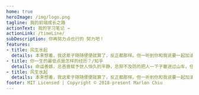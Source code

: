 ```yaml
---
home: true
heroImage: /img/logo.png
tagline: 我的前端成长之路
actionText: 我的学习笔记 →
actionLink: /timeLine/
subDescription: 你再努力点也行的 努力吧！
features:
- title: 风生水起
  details: 本来想着，我这辈子随随便便就算了，反正都那样。但一听到你和我说要一起加油啊，忽然觉得，无论如何，我都得出全力啦。
- title: 你一生的最低点是怎样的经历？/知乎
  details: 命运善嫉，总吝啬赋予世人恒久的平静，总猝不及防的把人一下子塞进过山车，任你怎么恐惧挣扎也不肯轻易停下来，非要把圆满的颠簸成支破碎的，再命你耗尽半生去拼补……
- title: 风生水起
  details: 本来想着，我这辈子随随便便就算了，反正都那样。但一听到你和我说要一起加油啊，忽然觉得，无论如何，我都得出全力啦。
footer: MIT Licensed | Copyright © 2018-present Marlon Chiu
---
```

